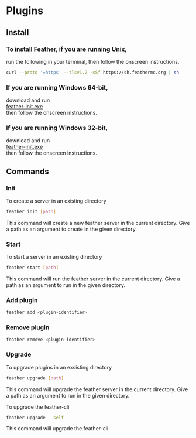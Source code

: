 # Plugins

## Install
### To install Feather, if you are running Unix,
run the following in your terminal, then follow the onscreen instructions.
```sh
curl --proto '=https' --tlsv1.2 -sSf https://sh.feathermc.org | sh
```

### If you are running Windows 64-bit,
download and run \
[feather-init.exe](https://win.feathermc.org/x86_64) \
then follow the onscreen instructions.

### If you are running Windows 32-bit,
download and run \
[feather-init.exe](https://win.feathermc.org/i686) \
then follow the onscreen instructions. 


## Commands
### Init
To create a server in an existing directory
```sh
feather init [path]
```
This command will create a new feather server in the current directory.
Give a path as an argument to create in the given directory.

### Start
To start a server in an existing directory
```sh
feather start [path]
```
This command will run the feather server in the current directory.
Give a path as an argument to run in the given directory.

### Add plugin
```sh
feather add <plugin-identifier> 
```

### Remove plugin
```sh
feather remove <plugin-identifier> 
```

### Upgrade
To upgrade plugins in an exsisting directory
```sh
feather upgrade [path]
```
This command will upgrade the feather server in the current directory.
Give a path as an argument to run in the given directory.

To upgrade the feather-cli 
```sh
feather upgrade --self
```
This command will upgrade the feather-cli 
